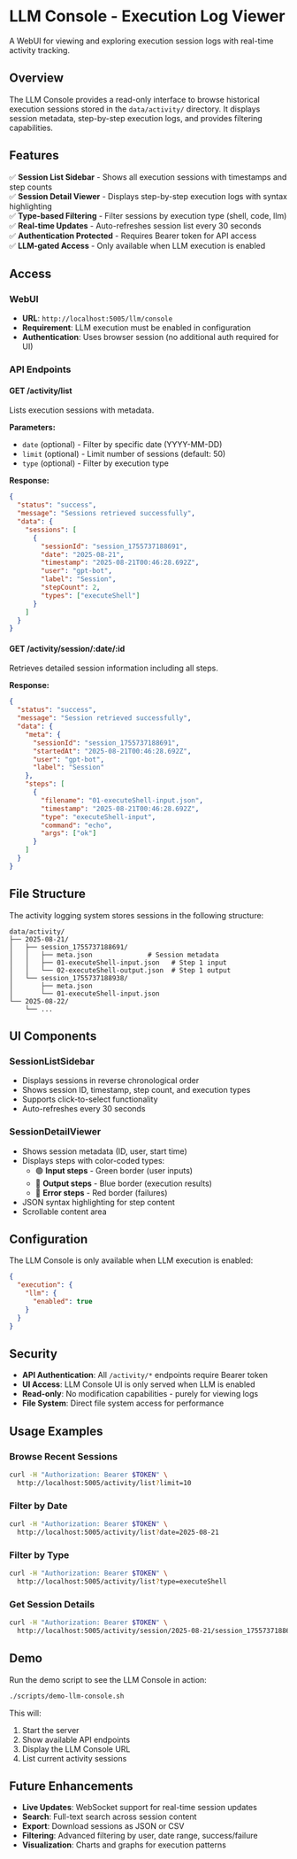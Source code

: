 # LLM Console - Execution Log Viewer

A WebUI for viewing and exploring execution session logs with real-time activity tracking.

## Overview

The LLM Console provides a read-only interface to browse historical execution sessions stored in the `data/activity/` directory. It displays session metadata, step-by-step execution logs, and provides filtering capabilities.

## Features

✅ **Session List Sidebar** - Shows all execution sessions with timestamps and step counts  
✅ **Session Detail Viewer** - Displays step-by-step execution logs with syntax highlighting  
✅ **Type-based Filtering** - Filter sessions by execution type (shell, code, llm)  
✅ **Real-time Updates** - Auto-refreshes session list every 30 seconds  
✅ **Authentication Protected** - Requires Bearer token for API access  
✅ **LLM-gated Access** - Only available when LLM execution is enabled  

## Access

### WebUI
- **URL**: `http://localhost:5005/llm/console`
- **Requirement**: LLM execution must be enabled in configuration
- **Authentication**: Uses browser session (no additional auth required for UI)

### API Endpoints

#### GET /activity/list
Lists execution sessions with metadata.

**Parameters:**
- `date` (optional) - Filter by specific date (YYYY-MM-DD)
- `limit` (optional) - Limit number of sessions (default: 50)
- `type` (optional) - Filter by execution type

**Response:**
```json
{
  "status": "success",
  "message": "Sessions retrieved successfully",
  "data": {
    "sessions": [
      {
        "sessionId": "session_1755737188691",
        "date": "2025-08-21",
        "timestamp": "2025-08-21T00:46:28.692Z",
        "user": "gpt-bot",
        "label": "Session",
        "stepCount": 2,
        "types": ["executeShell"]
      }
    ]
  }
}
```

#### GET /activity/session/:date/:id
Retrieves detailed session information including all steps.

**Response:**
```json
{
  "status": "success",
  "message": "Session retrieved successfully",
  "data": {
    "meta": {
      "sessionId": "session_1755737188691",
      "startedAt": "2025-08-21T00:46:28.692Z",
      "user": "gpt-bot",
      "label": "Session"
    },
    "steps": [
      {
        "filename": "01-executeShell-input.json",
        "timestamp": "2025-08-21T00:46:28.692Z",
        "type": "executeShell-input",
        "command": "echo",
        "args": ["ok"]
      }
    ]
  }
}
```

## File Structure

The activity logging system stores sessions in the following structure:

```
data/activity/
├── 2025-08-21/
│   ├── session_1755737188691/
│   │   ├── meta.json              # Session metadata
│   │   ├── 01-executeShell-input.json   # Step 1 input
│   │   └── 02-executeShell-output.json  # Step 1 output
│   └── session_1755737188938/
│       ├── meta.json
│       └── 01-executeShell-input.json
└── 2025-08-22/
    └── ...
```

## UI Components

### SessionListSidebar
- Displays sessions in reverse chronological order
- Shows session ID, timestamp, step count, and execution types
- Supports click-to-select functionality
- Auto-refreshes every 30 seconds

### SessionDetailViewer
- Shows session metadata (ID, user, start time)
- Displays steps with color-coded types:
  - 🟢 **Input steps** - Green border (user inputs)
  - 🔵 **Output steps** - Blue border (execution results)
  - 🔴 **Error steps** - Red border (failures)
- JSON syntax highlighting for step content
- Scrollable content area

## Configuration

The LLM Console is only available when LLM execution is enabled:

```json
{
  "execution": {
    "llm": {
      "enabled": true
    }
  }
}
```

## Security

- **API Authentication**: All `/activity/*` endpoints require Bearer token
- **UI Access**: LLM Console UI is only served when LLM is enabled
- **Read-only**: No modification capabilities - purely for viewing logs
- **File System**: Direct file system access for performance

## Usage Examples

### Browse Recent Sessions
```bash
curl -H "Authorization: Bearer $TOKEN" \
  http://localhost:5005/activity/list?limit=10
```

### Filter by Date
```bash
curl -H "Authorization: Bearer $TOKEN" \
  http://localhost:5005/activity/list?date=2025-08-21
```

### Filter by Type
```bash
curl -H "Authorization: Bearer $TOKEN" \
  http://localhost:5005/activity/list?type=executeShell
```

### Get Session Details
```bash
curl -H "Authorization: Bearer $TOKEN" \
  http://localhost:5005/activity/session/2025-08-21/session_1755737188691
```

## Demo

Run the demo script to see the LLM Console in action:

```bash
./scripts/demo-llm-console.sh
```

This will:
1. Start the server
2. Show available API endpoints
3. Display the LLM Console URL
4. List current activity sessions

## Future Enhancements

- **Live Updates**: WebSocket support for real-time session updates
- **Search**: Full-text search across session content
- **Export**: Download sessions as JSON or CSV
- **Filtering**: Advanced filtering by user, date range, success/failure
- **Visualization**: Charts and graphs for execution patterns